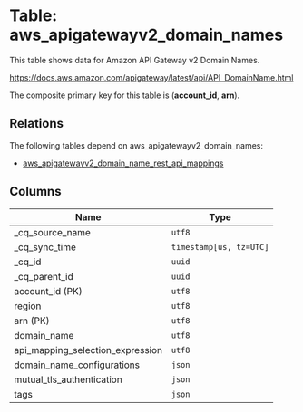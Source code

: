 # Table: aws_apigatewayv2_domain_names

This table shows data for Amazon API Gateway v2 Domain Names.

https://docs.aws.amazon.com/apigateway/latest/api/API_DomainName.html

The composite primary key for this table is (**account_id**, **arn**).

## Relations

The following tables depend on aws_apigatewayv2_domain_names:
  - [aws_apigatewayv2_domain_name_rest_api_mappings](aws_apigatewayv2_domain_name_rest_api_mappings)

## Columns

| Name          | Type          |
| ------------- | ------------- |
|_cq_source_name|`utf8`|
|_cq_sync_time|`timestamp[us, tz=UTC]`|
|_cq_id|`uuid`|
|_cq_parent_id|`uuid`|
|account_id (PK)|`utf8`|
|region|`utf8`|
|arn (PK)|`utf8`|
|domain_name|`utf8`|
|api_mapping_selection_expression|`utf8`|
|domain_name_configurations|`json`|
|mutual_tls_authentication|`json`|
|tags|`json`|